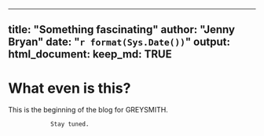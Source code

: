  ---
title: "Something fascinating"
author: "Jenny Bryan"
date: "`r format(Sys.Date())`"
output:
html_document:
keep_md: TRUE
---

# What even is this?

This is the beginning of the blog for GREYSMITH.

                Stay tuned.
